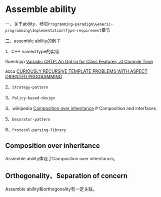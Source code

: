 # Assemble ability

一、关于ability，参见`Programming-paradigm\Generic-programming\Implementation\Type-requirement`章节

二、assemble ability的例子

1、C++ named type的实现

fluentcpp [Variadic CRTP: An Opt-in for Class Features, at Compile Time](https://www.fluentcpp.com/2018/06/22/variadic-crtp-opt-in-for-class-features-at-compile-time/)

accu [CURIOUSLY RECURSIVE TEMPLATE PROBLEMS WITH ASPECT ORIENTED PROGRAMMING](https://accu.org/journals/overload/20/109/arregui_1916/)

2、`Strategy-pattern`

3、`Policy-based-design`

4、wikipedia [Composition over inheritance](https://en.wikipedia.org/wiki/Composition_over_inheritance) # Composition and interfaces

5、`Decorator-pattern`

6、`Protocol-parsing-library`

## Composition over inheritance

Assemble ability体现了Composition over inheritance。

## Orthogonality、Separation of concern

Assemble ability和orthogonality有一定关联。

